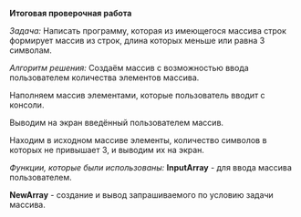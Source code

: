 **Итоговая проверочная работа**

*Задача:*
Написать программу, которая из имеющегося массива строк формирует массив из строк, длина которых меньше или равна 3 символам.

*Алгоритм решения:*
Создаём массив с возможностью ввода пользователем количества элементов массива.

Наполняем массив элементами, которые пользователь вводит с консоли.

Выводим на экран введённый пользователем массив.

Находим в исходном массиве элементы, количество символов в которых не привышает 3, и выводим их на экран.

*Функции, которые были использованы:*
**InputArray** - для ввода массива пользователем.

**NewArray** - создание и вывод запрашиваемого по условию задачи массива.